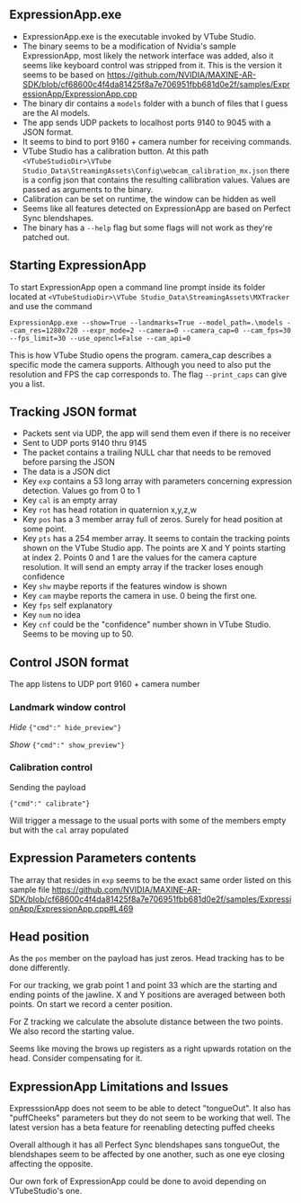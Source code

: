 ## ExpressionApp.exe
 * ExpressionApp.exe is the executable invoked by VTube Studio.
 * The binary seems to be a modification of Nvidia's sample ExpressionApp, most likely the network interface was added, also it seems like keyboard control was stripped from it. This is the version it seems to be based on https://github.com/NVIDIA/MAXINE-AR-SDK/blob/cf68600c4f4da81425f8a7e706951fbb681d0e2f/samples/ExpressionApp/ExpressionApp.cpp
 * The binary dir contains a `models` folder with a bunch of files that I guess are the AI models.
 * The app sends UDP packets to localhost ports 9140 to 9045 with a JSON format.
 * It seems to bind to port 9160 + camera number for receiving commands.
 * VTube Studio has a calibration button. At this path `<VTubeStudioDir>\VTube Studio_Data\StreamingAssets\Config\webcam_calibration_mx.json` there is a config json that contains the resulting callibration values. Values are passed as arguments to the binary.
 * Calibration can be set on runtime, the window can be hidden as well
 * Seems like all features detected on ExpressionApp are based on Perfect Sync blendshapes.
 * The binary has a `--help` flag but some flags will not work as they're patched out.

## Starting ExpressionApp

To start ExpressionApp open a command line prompt inside its folder located at `<VTubeStudioDir>\VTube Studio_Data\StreamingAssets\MXTracker` and use the command

`ExpressionApp.exe --show=True --landmarks=True --model_path=.\models --cam_res=1280x720 --expr_mode=2 --camera=0 --camera_cap=0 --cam_fps=30 --fps_limit=30 --use_opencl=False --cam_api=0`

This is how VTube Studio opens the program. camera_cap describes a specific mode the camera supports. Although you need to also put the resolution and FPS the cap corresponds to. The flag `--print_caps` can give you a list.

## Tracking JSON format
 * Packets sent via UDP, the app will send them even if there is no receiver
 * Sent to UDP ports 9140 thru 9145
 * The packet contains a trailing NULL char that needs to be removed before parsing the JSON
 * The data is a JSON dict
 * Key `exp` contains a 53 long array with parameters concerning expression detection. Values go from 0 to 1
 * Key `cal` is an empty array
 * Key `rot` has head rotation in quaternion x,y,z,w
 * Key `pos` has a 3 member array full of zeros. Surely for head position at some point.
 * Key `pts` has a 254 member array. It seems to contain the tracking points shown on the VTube Studio app. The points are X and Y points starting at index 2. Points 0 and 1 are the values for the camera capture resolution. It will send an empty array if the tracker loses enough confidence
 * Key `shw` maybe reports if the features window is shown
 * Key `cam` maybe reports the camera in use. 0 being the first one.
 * Key `fps` self explanatory
 * Key `num` no idea
 * Key `cnf` could be the "confidence" number shown in VTube Studio. Seems to be moving up to 50.

## Control JSON format

The app listens to UDP port 9160 + camera number

### Landmark window control

*Hide*
`{"cmd":" hide_preview"}`

*Show*
`{"cmd":" show_preview"}`

### Calibration control

Sending the payload

`{"cmd":" calibrate"}`

Will trigger a message to the usual ports with some of the members empty but with the `cal` array populated

## Expression Parameters contents

The array that resides in `exp` seems to be the exact same order listed on this sample file https://github.com/NVIDIA/MAXINE-AR-SDK/blob/cf68600c4f4da81425f8a7e706951fbb681d0e2f/samples/ExpressionApp/ExpressionApp.cpp#L469

## Head position
As the `pos` member on the payload has just zeros. Head tracking has to be done differently.

For our tracking, we grab point 1 and point 33 which are the starting and ending points of the jawline. X and Y positions are averaged between both points. On start we record a center position.

For Z tracking we calculate the absolute distance between the two points. We also record the starting value.

Seems like moving the brows up registers as a right upwards rotation on the head. Consider compensating for it.

## ExpressionApp Limitations and Issues
ExpresssionApp does not seem to be able to detect "tongueOut". It also has "puffCheeks" parameters but they do not seem to be working that well. The latest version has a beta feature for reenabling detecting puffed cheeks

Overall although it has all Perfect Sync blendshapes sans tongueOut, the blendshapes seem to be affected by one another, such as one eye closing affecting the opposite.

Our own fork of ExpressionApp could be done to avoid depending on VTubeStudio's one.